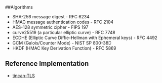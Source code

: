 ##Algorithms
- SHA-256 message digest - RFC 6234
- HMAC message authentication codes - RFC 2104
- AES-128 symmetric cipher - FIPS 197
- curve25519 (a particular elliptic curve) - RFC 7748
- ECDHE (Elliptic Curve Diffie-Hellman with Ephemeral keys) - RFC 4492
- GCM (Galois/Counter Mode) - NIST SP 800-38D
- HKDF (HMAC Key Derivation Function) - RFC 5869

## Reference Implementation 
- [tincan-TLS](https://github.com/syncsynchalt/tincan-tls)
